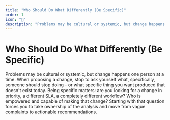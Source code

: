 ```yaml
---
title: "Who Should Do What Differently (Be Specific)"
order: 1
icon: "🎯"
description: "Problems may be cultural or systemic, but change happens one person at a time. When proposing a change, stop to ask yourself what, specifically, someone should stop doing - or what specific thing you want produced that doesn't exist today. Being specific matters: are you looking for a change in priority, a different SLA, a completely different workflow? Who is empowered and capable of making that change? Starting with that question forces you to take ownership of the analysis and move from vague complaints to actionable recommendations."
---
```


# Who Should Do What Differently (Be Specific)

Problems may be cultural or systemic, but change happens one person at a time. When proposing a change, stop to ask yourself what, specifically, someone should stop doing - or what specific thing you want produced that doesn't exist today. Being specific matters: are you looking for a change in priority, a different SLA, a completely different workflow? Who is empowered and capable of making that change? Starting with that question forces you to take ownership of the analysis and move from vague complaints to actionable recommendations.

